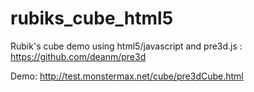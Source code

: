 rubiks_cube_html5
=================

Rubik's cube demo
using html5/javascript and pre3d.js : https://github.com/deanm/pre3d

Demo: http://test.monstermax.net/cube/pre3dCube.html
